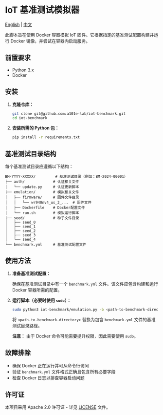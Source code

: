 # IoT 基准测试模拟器

[English](../README.md) | [中文](README_zh.md)

此脚本旨在使用 Docker 容器模拟 IoT 固件。它根据指定的基准测试配置构建并运行 Docker 镜像，并尝试在容器内启动服务。

## 前置要求

- Python 3.x
- Docker

## 安装

1. **克隆仓库：**

   ```bash
   git clone git@github.com:a101e-lab/iot-benchmark.git
   cd iot-benchmark
   ```

2. **安装所需的 Python 包：**

   ```bash
   pip install -r requirements.txt
   ```

## 基准测试目录结构

每个基准测试目录应遵循以下结构：

```
BM-YYYY-XXXXX/         # 基准测试目录（例如：BM-2024-00001）
├── auth/             # 认证相关文件
│   └── update.py     # 认证更新脚本
├── emulation/        # 模拟相关文件
│   ├── firmware/     # 固件文件目录
│   │   └── wr940nv4_us_3_...  # 固件文件
│   ├── Dockerfile    # Docker配置文件
│   └── run.sh        # 模拟运行脚本
├── seed/             # 种子文件目录
│   ├── seed_0
│   ├── seed_1
│   ├── seed_2
│   ├── seed_3
│   └── seed_4
└── benchmark.yml     # 基准测试配置文件
```

## 使用方法

1. **准备基准测试配置：**

   确保在基准测试目录中有一个 `benchmark.yml` 文件。该文件应包含构建和运行 Docker 容器所需的配置。

2. **运行脚本（必要时使用 `sudo`）：**

   ```bash
   sudo python3 iot-benchmark/emulation.py -b <path-to-benchmark-directory>
   ```

   将 `<path-to-benchmark-directory>` 替换为包含 `benchmark.yml` 文件的基准测试目录路径。

   **注意：** 由于 Docker 命令可能需要提升权限，因此需要使用 `sudo`。

## 故障排除

- 确保 Docker 正在运行并可从命令行访问
- 验证 `benchmark.yml` 文件格式正确且包含所有必要字段
- 检查 Docker 日志以排查容器启动问题

## 许可证

本项目采用 Apache 2.0 许可证 - 详见 [LICENSE](../LICENSE) 文件。